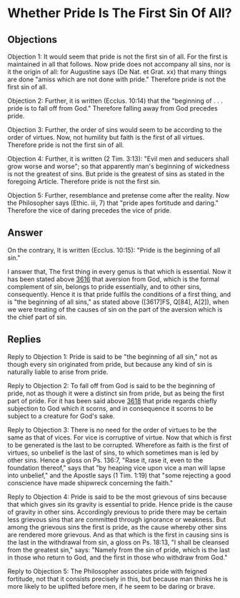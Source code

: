 # Whether Pride Is The First Sin Of All?

## Objections

Objection 1: It would seem that pride is not the first sin of all. For the first is maintained in all that follows. Now pride does not accompany all sins, nor is it the origin of all: for Augustine says (De Nat. et Grat. xx) that many things are done "amiss which are not done with pride." Therefore pride is not the first sin of all.

Objection 2: Further, it is written (Ecclus. 10:14) that the "beginning of . . . pride is to fall off from God." Therefore falling away from God precedes pride.

Objection 3: Further, the order of sins would seem to be according to the order of virtues. Now, not humility but faith is the first of all virtues. Therefore pride is not the first sin of all.

Objection 4: Further, it is written (2 Tim. 3:13): "Evil men and seducers shall grow worse and worse"; so that apparently man's beginning of wickedness is not the greatest of sins. But pride is the greatest of sins as stated in the foregoing Article. Therefore pride is not the first sin.

Objection 5: Further, resemblance and pretense come after the reality. Now the Philosopher says (Ethic. iii, 7) that "pride apes fortitude and daring." Therefore the vice of daring precedes the vice of pride.

## Answer

On the contrary, It is written (Ecclus. 10:15): "Pride is the beginning of all sin."

I answer that, The first thing in every genus is that which is essential. Now it has been stated above [3616](A[6]) that aversion from God, which is the formal complement of sin, belongs to pride essentially, and to other sins, consequently. Hence it is that pride fulfils the conditions of a first thing, and is "the beginning of all sins," as stated above ([3617]FS, Q[84], A[2]), when we were treating of the causes of sin on the part of the aversion which is the chief part of sin.

## Replies

Reply to Objection 1: Pride is said to be "the beginning of all sin," not as though every sin originated from pride, but because any kind of sin is naturally liable to arise from pride.

Reply to Objection 2: To fall off from God is said to be the beginning of pride, not as though it were a distinct sin from pride, but as being the first part of pride. For it has been said above [3618](A[5]) that pride regards chiefly subjection to God which it scorns, and in consequence it scorns to be subject to a creature for God's sake.

Reply to Objection 3: There is no need for the order of virtues to be the same as that of vices. For vice is corruptive of virtue. Now that which is first to be generated is the last to be corrupted. Wherefore as faith is the first of virtues, so unbelief is the last of sins, to which sometimes man is led by other sins. Hence a gloss on Ps. 136:7, "Rase it, rase it, even to the foundation thereof," says that "by heaping vice upon vice a man will lapse into unbelief," and the Apostle says (1 Tim. 1:19) that "some rejecting a good conscience have made shipwreck concerning the faith."

Reply to Objection 4: Pride is said to be the most grievous of sins because that which gives sin its gravity is essential to pride. Hence pride is the cause of gravity in other sins. Accordingly previous to pride there may be certain less grievous sins that are committed through ignorance or weakness. But among the grievous sins the first is pride, as the cause whereby other sins are rendered more grievous. And as that which is the first in causing sins is the last in the withdrawal from sin, a gloss on Ps. 18:13, "I shall be cleansed from the greatest sin," says: "Namely from the sin of pride, which is the last in those who return to God, and the first in those who withdraw from God."

Reply to Objection 5: The Philosopher associates pride with feigned fortitude, not that it consists precisely in this, but because man thinks he is more likely to be uplifted before men, if he seem to be daring or brave.